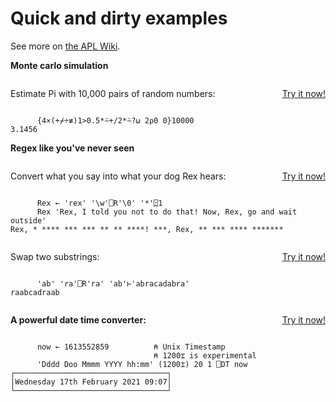 # Quick and dirty examples
See more on [the APL Wiki](https://apl.wiki/Simple_examples).

<b>Monte carlo simulation</b>

<div style="display:flex; justify-content:space-between;" id="apl-example-title">
	<p>Estimate Pi with 10,000 pairs of random numbers:</p>
	<p><a href="https://tryapl.org/?clear&q=%7B4%C3%97(%2B%E2%8C%BF%C3%B7%E2%89%A2)1%3E0.5*%E2%8D%A8%2B%2F2*%E2%8D%A8%3F%E2%8D%B5%202%E2%8D%B40%200%7D10000&run">Try it now!</a></p>
</div>

```APL
      {4×(+⌿÷≢)1>0.5*⍨+/2*⍨?⍵ 2⍴0 0}10000
3.1456
```

<b>Regex like you've never seen</b>  
<div style="display:flex; justify-content:space-between;" id="apl-example-title">
	<p>Convert what you say into what your dog Rex hears:</p>
	<p><a href="https://tryapl.org/?clear&q=Rex%20%E2%86%90%20%27rex%27%20%27\w%27%E2%8E%95R%27\0%27%20%27*%27%E2%8D%A01%20%20%20%E2%8B%84%20%20%20Rex%20%27Rex%2C%20I%20told%20you%20not%20to%20do%20that!%20Now%2C%20Rex%2C%20go%20and%20wait%20outside%27&run">Try it now!</a></p>
</div>

```APL
      Rex ← 'rex' '\w'⎕R'\0' '*'⍠1
      Rex 'Rex, I told you not to do that! Now, Rex, go and wait outside'
Rex, * **** *** *** ** ** ****! ***, Rex, ** *** **** *******
```

<div style="display:flex; justify-content:space-between;" id="apl-example-title">
	<p>Swap two substrings:</p>
	<p><a href="https://tryapl.org/?clear&q=%27ab%27%20%27ra%27%E2%8E%95R%27ra%27%20%27ab%27%E2%8A%A2%27abracadabra%27&run">Try it now!</a></p>
</div>

```APL
      'ab' 'ra'⎕R'ra' 'ab'⊢'abracadabra'
raabcadraab
```

<div style="display:flex; justify-content:space-between;" id="apl-example-title">
<p><b>A powerful date time converter:</b></p>
<p><a href="https://tryapl.org/?clear&q=%27Dddd%20Doo%20Mmmm%20YYYY%20hh%3Amm%27%20(1200%E2%8C%B6)%201%20%E2%8E%95DT%20%E2%8A%82%E2%8E%95TS&run">Try it now!</a></p>
</div>

```APL
      now ← 1613552859          ⍝ Unix Timestamp
                                ⍝ 1200⌶ is experimental
      'Dddd Doo Mmmm YYYY hh:mm' (1200⌶) 20 1 ⎕DT now
┌──────────────────────────────────┐
│Wednesday 17th February 2021 09:07│
└──────────────────────────────────┘
```
